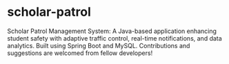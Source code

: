 # scholar-patrol
Scholar Patrol Management System: A Java-based application enhancing student safety with adaptive traffic control, real-time notifications, and data analytics. Built using Spring Boot and MySQL. Contributions and suggestions are welcomed from fellow developers!
